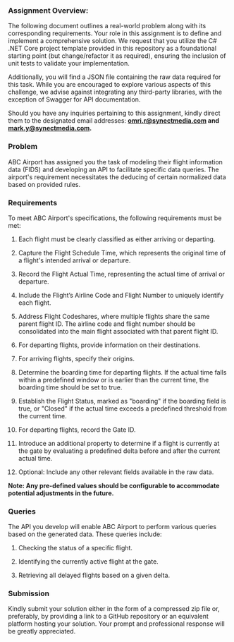 ### Assignment Overview:
The following document outlines a real-world problem along with its corresponding requirements. Your role in this assignment is to define and implement a comprehensive solution. We request that you utilize the C# .NET Core project template provided in this repository as a foundational starting point (but change/refactor it as required), ensuring the inclusion of unit tests to validate your implementation. 

Additionally, you will find a JSON file containing the raw data required for this task. While you are encouraged to explore various aspects of this challenge, we advise against integrating any third-party libraries, with the exception of Swagger for API documentation.

Should you have any inquiries pertaining to this assignment, kindly direct them to the designated email addresses: <b>omri.r@synectmedia.com and mark.y@synectmedia.com.</b>

### Problem
ABC Airport has assigned you the task of modeling their flight information data (FIDS) and developing an API to facilitate specific data queries. 
The airport's requirement necessitates the deducing of certain normalized data based on provided rules.

### Requirements
To meet ABC Airport's specifications, the following requirements must be met:

1. Each flight must be clearly classified as either arriving or departing.

2. Capture the Flight Schedule Time, which represents the original time of a flight's intended arrival or departure.

3. Record the Flight Actual Time, representing the actual time of arrival or departure.

4. Include the Flight’s Airline Code and Flight Number to uniquely identify each flight.

5. Address Flight Codeshares, where multiple flights share the same parent flight ID. The airline code and flight number should be consolidated into the main flight associated with that parent flight ID.

6. For departing flights, provide information on their destinations.

7. For arriving flights, specify their origins.

8. Determine the boarding time for departing flights. If the actual time falls within a predefined window or is earlier than the current time, the boarding time should be set to true.

9. Establish the Flight Status, marked as "boarding" if the boarding field is true, or "Closed" if the actual time exceeds a predefined threshold from the current time.

10. For departing flights, record the Gate ID.

11. Introduce an additional property to determine if a flight is currently at the gate by evaluating a predefined delta before and after the current actual time.

12. Optional: Include any other relevant fields available in the raw data.

<b>Note: Any pre-defined values should be configurable to accommodate potential adjustments in the future.</b>

### Queries
The API you develop will enable ABC Airport to perform various queries based on the generated data. These queries include:

1. Checking the status of a specific flight.

2. Identifying the currently active flight at the gate.

3. Retrieving all delayed flights based on a given delta.

### Submission
Kindly submit your solution either in the form of a compressed zip file or, preferably, by providing a link to a GitHub repository or an equivalent platform hosting your solution. Your prompt and professional response will be greatly appreciated.